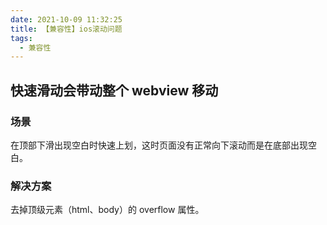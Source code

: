 ```yaml
---
date: 2021-10-09 11:32:25
title: 【兼容性】ios滚动问题
tags:
  - 兼容性
---
```


## 快速滑动会带动整个 webview 移动

### 场景

在顶部下滑出现空白时快速上划，这时页面没有正常向下滚动而是在底部出现空白。

### 解决方案

去掉顶级元素（html、body）的 overflow 属性。
